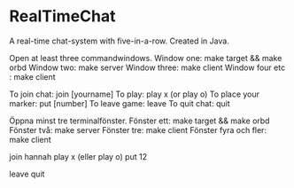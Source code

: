 RealTimeChat
============

A real-time chat-system with five-in-a-row. Created in Java.

Open at least three commandwindows.
Window one: make target && make orbd
Window two: make server
Window three: make client
Window four etc : make client

To join chat: join [yourname]
To play: play x (or play o)
To place your marker: put [number]
To leave game: leave
To quit chat: quit


Öppna minst tre terminalfönster.
Fönster ett: make target && make orbd
Fönster två: make server
Fönster tre: make client
Fönster fyra och fler: make client

join hannah
play x (eller play o)
put 12

leave
quit
